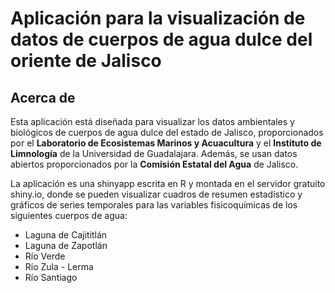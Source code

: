 Aplicación para la visualización de datos de cuerpos de agua dulce del oriente de Jalisco
================

## Acerca de

Esta aplicación está diseñada para visualizar los datos ambientales y biológicos de cuerpos 
de agua dulce del estado de Jalisco, proporcionados por el **Laboratorio de Ecosistemas Marinos 
y Acuacultura** y el **Instituto de Limnología** de la Universidad de Guadalajara. Además, se usan
datos abiertos proporcionados por la **Comisión Estatal del Agua** de Jalisco. 

La aplicación es una shinyapp escrita en R y montada en el servidor gratuito shiny.io, donde 
se pueden visualizar cuadros de resumen estadístico y gráficos de series temporales para las
variables fisicoquímicas de los siguientes cuerpos de agua:
- Laguna de Cajititlán
- Laguna de Zapotlán
- Río Verde
- Río Zula - Lerma
- Río Santiago

